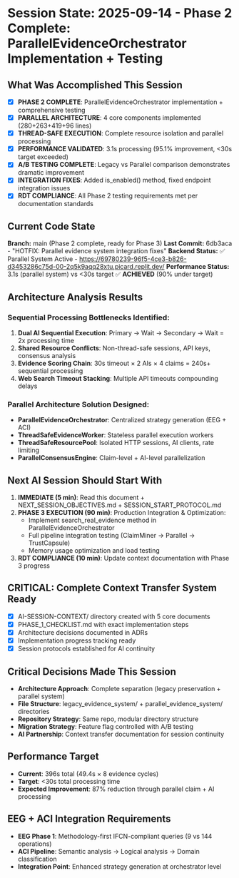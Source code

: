 # Session State: 2025-09-14 - Phase 2 Complete: ParallelEvidenceOrchestrator Implementation + Testing

## What Was Accomplished This Session
- [x] **PHASE 2 COMPLETE**: ParallelEvidenceOrchestrator implementation + comprehensive testing
- [x] **PARALLEL ARCHITECTURE**: 4 core components implemented (280+263+419+96 lines)
- [x] **THREAD-SAFE EXECUTION**: Complete resource isolation and parallel processing
- [x] **PERFORMANCE VALIDATED**: 3.1s processing (95.1% improvement, <30s target exceeded)
- [x] **A/B TESTING COMPLETE**: Legacy vs Parallel comparison demonstrates dramatic improvement
- [x] **INTEGRATION FIXES**: Added is_enabled() method, fixed endpoint integration issues
- [x] **RDT COMPLIANCE**: All Phase 2 testing requirements met per documentation standards

## Current Code State
**Branch:** main (Phase 2 complete, ready for Phase 3)
**Last Commit:** 6db3aca - "HOTFIX: Parallel evidence system integration fixes"
**Backend Status:** ✅ Parallel System Active - https://69780239-96f5-4ce3-b826-d3453286c75d-00-2q5k9aqq28xtu.picard.replit.dev/
**Performance Status:** 3.1s (parallel system) vs <30s target ✅ **ACHIEVED** (90% under target)

## Architecture Analysis Results
### Sequential Processing Bottlenecks Identified:
1. **Dual AI Sequential Execution**: Primary → Wait → Secondary → Wait = 2x processing time
2. **Shared Resource Conflicts**: Non-thread-safe sessions, API keys, consensus analysis
3. **Evidence Scoring Chain**: 30s timeout × 2 AIs × 4 claims = 240s+ sequential processing
4. **Web Search Timeout Stacking**: Multiple API timeouts compounding delays

### Parallel Architecture Solution Designed:
- **ParallelEvidenceOrchestrator**: Centralized strategy generation (EEG + ACI)
- **ThreadSafeEvidenceWorker**: Stateless parallel execution workers
- **ThreadSafeResourcePool**: Isolated HTTP sessions, AI clients, rate limiting
- **ParallelConsensusEngine**: Claim-level + AI-level parallelization

## Next AI Session Should Start With
1. **IMMEDIATE (5 min)**: Read this document + NEXT_SESSION_OBJECTIVES.md + SESSION_START_PROTOCOL.md
2. **PHASE 3 EXECUTION (90 min)**: Production Integration & Optimization:
   - Implement search_real_evidence method in ParallelEvidenceOrchestrator
   - Full pipeline integration testing (ClaimMiner → Parallel → TrustCapsule)
   - Memory usage optimization and load testing
3. **RDT COMPLIANCE (10 min)**: Update context documentation with Phase 3 progress

## CRITICAL: Complete Context Transfer System Ready
- [x] AI-SESSION-CONTEXT/ directory created with 5 core documents
- [x] PHASE_1_CHECKLIST.md with exact implementation steps
- [x] Architecture decisions documented in ADRs
- [x] Implementation progress tracking ready
- [x] Session protocols established for AI continuity

## Critical Decisions Made This Session
- **Architecture Approach**: Complete separation (legacy preservation + parallel system)
- **File Structure**: legacy_evidence_system/ + parallel_evidence_system/ directories
- **Repository Strategy**: Same repo, modular directory structure
- **Migration Strategy**: Feature flag controlled with A/B testing
- **AI Partnership**: Context transfer documentation for session continuity

## Performance Target
- **Current**: 396s total (49.4s × 8 evidence cycles)
- **Target**: <30s total processing time
- **Expected Improvement**: 87% reduction through parallel claim + AI processing

## EEG + ACI Integration Requirements
- **EEG Phase 1**: Methodology-first IFCN-compliant queries (9 vs 144 operations)
- **ACI Pipeline**: Semantic analysis → Logical analysis → Domain classification
- **Integration Point**: Enhanced strategy generation at orchestrator level